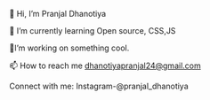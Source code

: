 👋 Hi, I’m Pranjal Dhanotiya

🌱 I’m currently learning Open source, CSS,JS

🔭I’m working on something cool.

📫 How to reach me dhanotiyapranjal24@gmail.com

Connect with me:
Instagram-@pranjal_dhanotiya

